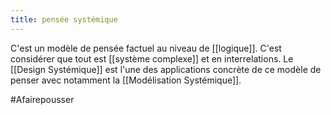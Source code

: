 ```yaml
---
title: pensée systémique
---
```


C'est un modèle de pensée factuel au niveau de [[logique]]. C'est considérer que tout est [[système complexe]] et en interrelations.
Le [[Design Systémique]] est l'une des applications concrète de ce modèle de penser avec notamment la [[Modélisation Systémique]].

#Afairepousser 
